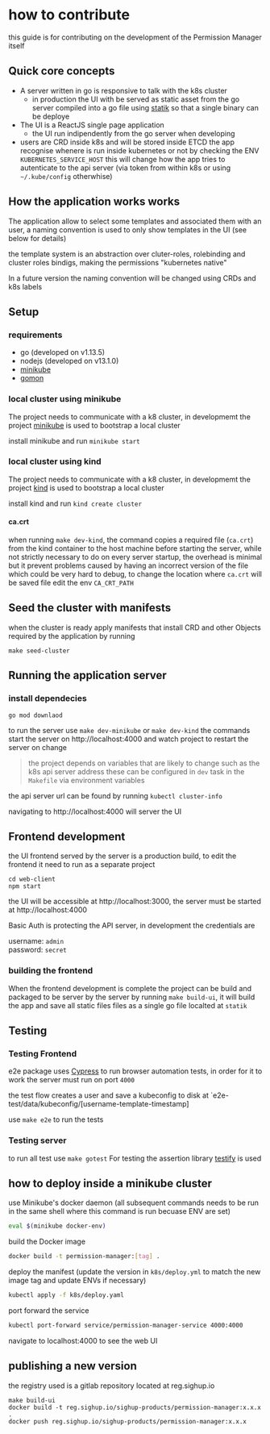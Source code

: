 # how to contribute

this guide is for contributing on the development of the Permission Manager itself

## Quick core concepts

- A server written in go is responsive to talk with the k8s cluster
  - in production the UI with be served as static asset from the go server compiled into a go file using [statik](https://github.com/rakyll/statik) so that a single binary can be deploye
- The UI is a ReactJS single page application
  - the UI run indipendently from the go server when developing
- users are CRD inside k8s and will be stored inside ETCD
  the app recognise whenere is run inside kubernetes or not by checking the ENV `KUBERNETES_SERVICE_HOST` this will change how the app tries to autenticate to the api server (via token from within k8s or using `~/.kube/config` otherwhise)

## How the application works works

The application allow to select some templates and associated them with an user, a naming convention is used to only show templates in the UI (see below for details)

the template system is an abstraction over cluter-roles, rolebinding and cluster roles bindigs, making the permissions "kubernetes native"

In a future version the naming convention will be changed using CRDs and k8s labels

## Setup

### requirements

- go (developed on v1.13.5)
- nodejs (developed on v13.1.0)
- [minikube](https://kubernetes.io/docs/tasks/tools/install-minikube/)
- [gomon](https://github.com/JulesGuesnon/Gomon)

### local cluster using minikube

The project needs to communicate with a k8 cluster, in developmemt the project [minikube](https://kubernetes.io/docs/tasks/tools/install-minikube/) is used to bootstrap a local cluster

install minikube and run `minikube start`

### local cluster using kind

The project needs to communicate with a k8 cluster, in developmemt the project [kind](https://github.com/kubernetes-sigs/kind) is used to bootstrap a local cluster

install kind and run `kind create cluster`

#### ca.crt

when running `make dev-kind`, the command copies a required file (`ca.crt`) from the kind container to the host machine before starting the server, while not strictly necessary to do on every server startup, the overhead is minimal but it prevent problems caused by having an incorrect version of the file which could be very hard to debug, to change the location where `ca.crt` will be saved file edit the env `CA_CRT_PATH`

## Seed the cluster with manifests

when the cluster is ready apply manifests that install CRD and other Objects required by the application by running

`make seed-cluster`

## Running the application server

### install dependecies

`go mod downlaod`

to run the server use `make dev-minikube` or `make dev-kind` the commands start the server on http://localhost:4000 and watch project to restart the server on change

> the project depends on variables that are likely to change such as the k8s api server address these can be configured in `dev` task in the `Makefile` via environment variables

the api server url can be found by running `kubectl cluster-info`

navigating to http://localhost:4000 will server the UI

## Frontend development

the UI frontend served by the server is a production build, to edit the frontend it need to run as a separate project

```
cd web-client
npm start
```

the UI will be accessible at http://localhost:3000, the server must be started at http://localhost:4000

Basic Auth is protecting the API server, in development the credentials are

username: `admin`  
password: `secret`

### building the frontend

When the frontend development is complete the project can be build and packaged to be server by the server by running `make build-ui`,
it will build the app and save all static files files as a single go file localted at `statik`

## Testing

### Testing Frontend

e2e package uses [Cypress](https://cypress.io) to run browser automation tests, in order for it to work the server must run on port `4000`

the test flow creates a user and save a kubeconfig to disk at `e2e-test/data/kubeconfig/[username-template-timestamp]

use `make e2e` to run the tests

### Testing server

to run all test use `make gotest`
For testing the assertion library [testify](https://github.com/stretchr/testify) is used

## how to deploy inside a minikube cluster

use Minikube's docker daemon (all subsequent commands needs to be run in the same shell where this command is run becuase ENV are set)

```sh
eval $(minikube docker-env)
```

build the Docker image

```sh
docker build -t permission-manager:[tag] .
```

deploy the manifest (update the version in `k8s/deploy.yml` to match the new image tag and update ENVs if necessary)

```sh
kubectl apply -f k8s/deploy.yaml
```

port forward the service

```sh
kubectl port-forward service/permission-manager-service 4000:4000
```

navigate to localhost:4000 to see the web UI

## publishing a new version

the registry used is a gitlab repository located at reg.sighup.io

```
make build-ui
docker build -t reg.sighup.io/sighup-products/permission-manager:x.x.x .
docker push reg.sighup.io/sighup-products/permission-manager:x.x.x
```
